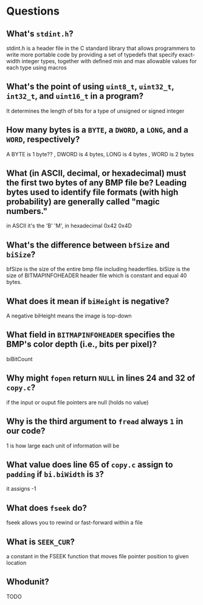 # Questions

## What's `stdint.h`?

stdint.h is a header file in the C standard library that allows programmers to write more
portable code by providing a set of typedefs that specify exact-width integer types, together with
defined min and max allowable values for each type using macros

## What's the point of using `uint8_t`, `uint32_t`, `int32_t`, and `uint16_t` in a program?

It determines the length of bits for a type of unsigned or signed integer

## How many bytes is a `BYTE`, a `DWORD`, a `LONG`, and a `WORD`, respectively?

A BYTE is 1 byte?? , DWORD is 4 bytes, LONG is 4 bytes , WORD is 2 bytes

## What (in ASCII, decimal, or hexadecimal) must the first two bytes of any BMP file be? Leading bytes used to identify file formats (with high probability) are generally called "magic numbers."

in ASCII it's the 'B' 'M', in hexadecimal 0x42 0x4D

## What's the difference between `bfSize` and `biSize`?

bfSize is the size of the entire bmp file including headerfiles.
biSize is the size of BITMAPINFOHEADER header file which is constant and equal 40 bytes.

## What does it mean if `biHeight` is negative?

A negative biHeight means the image is top-down

## What field in `BITMAPINFOHEADER` specifies the BMP's color depth (i.e., bits per pixel)?

biBitCount

## Why might `fopen` return `NULL` in lines 24 and 32 of `copy.c`?

if the input or ouput file pointers are null (holds no value)

## Why is the third argument to `fread` always `1` in our code?

1 is how large each unit of information will be

## What value does line 65 of `copy.c` assign to `padding` if `bi.biWidth` is `3`?

it assigns -1

## What does `fseek` do?

fseek allows you to rewind or fast-forward within a file

## What is `SEEK_CUR`?

a constant in the FSEEK function that moves file pointer position to given location

## Whodunit?

TODO

